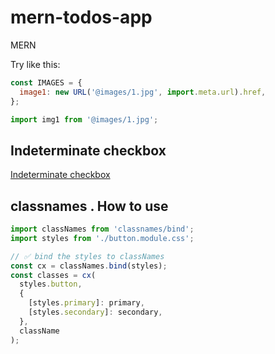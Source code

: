 # mern-todos-app

MERN

Try like this:

```javascript
const IMAGES = {
  image1: new URL('@images/1.jpg', import.meta.url).href,
};

import img1 from '@images/1.jpg';
```

## Indeterminate checkbox

[Indeterminate checkbox](https://developer.mozilla.org/en-US/docs/Web/HTML/Element/input/checkbox)

## classnames . How to use

```javascript
import classNames from 'classnames/bind';
import styles from './button.module.css';

// ✅ bind the styles to classNames
const cx = classNames.bind(styles);
const classes = cx(
  styles.button,
  {
    [styles.primary]: primary,
    [styles.secondary]: secondary,
  },
  className
);
```
